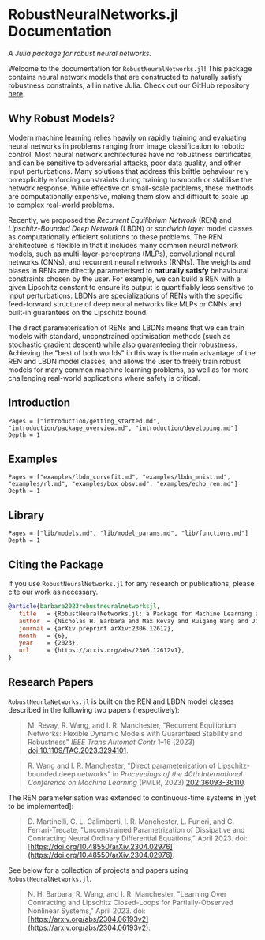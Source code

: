 # RobustNeuralNetworks.jl Documentation

*A Julia package for robust neural networks.*

Welcome to the documentation for `RobustNeuralNetworks.jl`! This package contains neural network models that are constructed to naturally satisfy robustness constraints, all in native Julia. Check out our GitHub repository [here](https://github.com/acfr/RobustNeuralNetworks.jl).

## Why Robust Models?

Modern machine learning relies heavily on rapidly training and evaluating neural networks in problems ranging from image classification to robotic control. Most neural network architectures have no robustness certificates, and can be sensitive to adversarial attacks, poor data quality, and other input perturbations. Many solutions that address this brittle behaviour rely on explicitly enforcing constraints during training to smooth or stabilise the network response. While effective on small-scale problems, these methods are computationally expensive, making them slow and difficult to scale up to complex real-world problems.

Recently, we proposed the *Recurrent Equilibrium Network* (REN) and *Lipschitz-Bounded Deep Network* (LBDN) or *sandwich layer* model classes as computationally efficient solutions to these problems. The REN architecture is flexible in that it includes many common neural network models, such as multi-layer-perceptrons (MLPs), convolutional neural networks (CNNs), and recurrent neural networks (RNNs). The weights and biases in RENs are directly parameterised to **naturally satisfy** behavioural constraints chosen by the user. For example, we can build a REN with a given Lipschitz constant to ensure its output is quantifiably less sensitive to input perturbations. LBDNs are specializations of RENs with the specific feed-forward structure of deep neural networks like MLPs or CNNs and built-in guarantees on the Lipschitz bound.

The direct parameterisation of RENs and LBDNs means that we can train models with standard, unconstrained optimisation methods (such as stochastic gradient descent) while also guaranteeing their robustness. Achieving the "best of both worlds" in this way is the main advantage of the REN and LBDN model classes, and allows the user to freely train robust models for many common machine learning problems, as well as for more challenging real-world applications where safety is critical.


## Introduction

```@contents
Pages = ["introduction/getting_started.md", "introduction/package_overview.md", "introduction/developing.md"]
Depth = 1
```

## Examples

```@contents
Pages = ["examples/lbdn_curvefit.md", "examples/lbdn_mnist.md", "examples/rl.md", "examples/box_obsv.md", "examples/echo_ren.md"]
Depth = 1
```

## Library

```@contents
Pages = ["lib/models.md", "lib/model_params.md", "lib/functions.md"]
Depth = 1
```

## Citing the Package

If you use `RobustNeuralNetworks.jl` for any research or publications, please cite our work as necessary.
```bibtex
@article{barbara2023robustneuralnetworksjl,
   title   = {RobustNeuralNetworks.jl: a Package for Machine Learning and Data-Driven Control with Certified Robustness},
   author  = {Nicholas H. Barbara and Max Revay and Ruigang Wang and Jing Cheng and Ian R. Manchester},
   journal = {arXiv preprint arXiv:2306.12612},
   month   = {6},
   year    = {2023},
   url     = {https://arxiv.org/abs/2306.12612v1},
}
```


## Research Papers

`RobustNeurlaNetworks.jl` is built on the REN and LBDN model classes described in the following two papers (respectively):

> M. Revay, R. Wang, and I. R. Manchester, "Recurrent Equilibrium Networks: Flexible Dynamic Models with Guaranteed Stability and Robustness" *IEEE Trans Automat Contr* 1–16 (2023) [doi:10.1109/TAC.2023.3294101](https://ieeexplore.ieee.org/document/10179161).

> R. Wang and I. R. Manchester, "Direct parameterization of Lipschitz-bounded deep networks" in *Proceedings of the 40th International Conference on Machine Learning* (PMLR, 2023) [202:36093-36110](https://proceedings.mlr.press/v202/wang23v.html).

The REN parameterisation was extended to continuous-time systems in [yet to be implemented]:

> D. Martinelli, C. L. Galimberti, I. R. Manchester, L. Furieri, and G. Ferrari-Trecate, "Unconstrained Parametrization of Dissipative and Contracting Neural Ordinary Differential Equations," April 2023. doi: [https://doi.org/10.48550/arXiv.2304.02976](https://doi.org/10.48550/arXiv.2304.02976).

See below for a collection of projects and papers using `RobustNeuralNetworks.jl`.

> N. H. Barbara, R. Wang, and I. R. Manchester, "Learning Over Contracting and Lipschitz Closed-Loops for Partially-Observed Nonlinear Systems," April 2023. doi: [https://arxiv.org/abs/2304.06193v2](https://arxiv.org/abs/2304.06193v2).